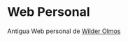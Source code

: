 # Web Personal  
Antigua Web personal de [Wilder Olmos](https://redlim.github.io/personalpageV2/) 

